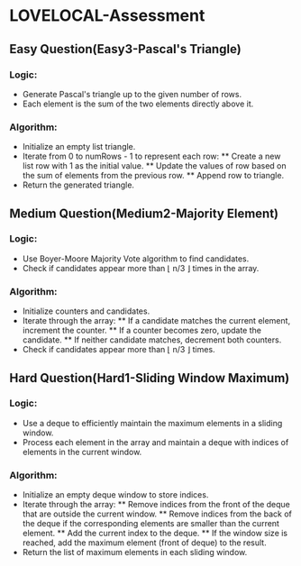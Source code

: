 # LOVELOCAL-Assessment

## Easy Question(Easy3-Pascal's Triangle)

### Logic:

* Generate Pascal's triangle up to the given number of rows.
* Each element is the sum of the two elements directly above it.

### Algorithm:

* Initialize an empty list triangle.
* Iterate from 0 to numRows - 1 to represent each row:
** Create a new list row with 1 as the initial value.
** Update the values of row based on the sum of elements from the previous row.
** Append row to triangle.
* Return the generated triangle.

## Medium Question(Medium2-Majority Element)

### Logic:

* Use Boyer-Moore Majority Vote algorithm to find candidates.
* Check if candidates appear more than ⌊ n/3 ⌋ times in the array.

### Algorithm:

* Initialize counters and candidates.
* Iterate through the array:
** If a candidate matches the current element, increment the counter.
** If a counter becomes zero, update the candidate.
** If neither candidate matches, decrement both counters.
* Check if candidates appear more than ⌊ n/3 ⌋ times.

## Hard Question(Hard1-Sliding Window Maximum)

### Logic:

* Use a deque to efficiently maintain the maximum elements in a sliding window.
* Process each element in the array and maintain a deque with indices of elements in the current window.

### Algorithm:

* Initialize an empty deque window to store indices.
* Iterate through the array:
** Remove indices from the front of the deque that are outside the current window.
** Remove indices from the back of the deque if the corresponding elements are smaller than the current element.
** Add the current index to the deque.
** If the window size is reached, add the maximum element (front of deque) to the result.
* Return the list of maximum elements in each sliding window.

